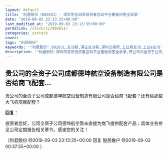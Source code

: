 ```yaml
---
layout: default
title: '利君股份（002651）- 深交所互动易投资者互动平台董秘问答全收录'
date: "2019-09-03 23:13:35+00:00"
last_modified_at: "2019-09-03 23:13:35+00:00"
permalink: /stock/sz/002651/
categories: szstock
cover: 
tags: "利君股份"
keywords: '"利君股份",002651,互动易,深证互动易,深圳交易所,上证易互动,上证e互动'
description: '"利君股份-深圳交易所投资者互动平台董秘问答全收录,贵公司的全资子公司成都德坤航空设备制造有限公司是否给商飞配套？还有给那些大飞机项目配套？"'
---
```


## 贵公司的全资子公司成都德坤航空设备制造有限公司是否给商飞配套...

贵公司的全资子公司成都德坤航空设备制造有限公司是否给商飞配套？还有给那些大飞机项目配套？

**回复**：

投资者您好，公司全资子公司德坤航空暂未直接为商飞提供配套产品；具体业务参见公司定期报告相关章节。感谢您的关注！ 

（利君股份  @2019-09-03 23:13:35+00:00 回复 股民散户  @2019-09-02 00:37:55+00:00 ）

